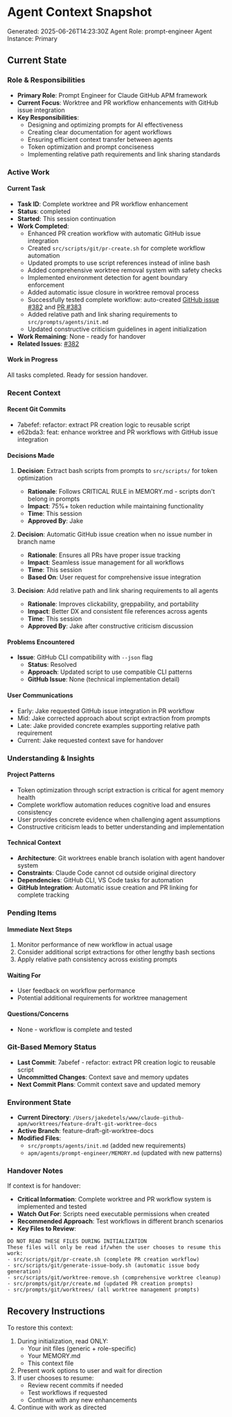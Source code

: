 # Agent Context Snapshot

Generated: 2025-06-26T14:23:30Z
Agent Role: prompt-engineer
Agent Instance: Primary

## Current State

### Role & Responsibilities

- **Primary Role**: Prompt Engineer for Claude GitHub APM framework
- **Current Focus**: Worktree and PR workflow enhancements with GitHub issue integration
- **Key Responsibilities**: 
  - Designing and optimizing prompts for AI effectiveness
  - Creating clear documentation for agent workflows
  - Ensuring efficient context transfer between agents
  - Token optimization and prompt conciseness
  - Implementing relative path requirements and link sharing standards

### Active Work

#### Current Task

- **Task ID**: Complete worktree and PR workflow enhancement
- **Status**: completed
- **Started**: This session continuation
- **Work Completed**:
  - Enhanced PR creation workflow with automatic GitHub issue integration
  - Created `src/scripts/git/pr-create.sh` for complete workflow automation
  - Updated prompts to use script references instead of inline bash
  - Added comprehensive worktree removal system with safety checks
  - Implemented environment detection for agent boundary enforcement
  - Added automatic issue closure in worktree removal process
  - Successfully tested complete workflow: auto-created [GitHub issue #382](https://github.com/DonorFacts/claude-github-apm/issues/382) and [PR #383](https://github.com/DonorFacts/claude-github-apm/pull/383)
  - Added relative path and link sharing requirements to `src/prompts/agents/init.md`
  - Updated constructive criticism guidelines in agent initialization
- **Work Remaining**: None - ready for handover
- **Related Issues**: [#382](https://github.com/DonorFacts/claude-github-apm/issues/382)

#### Work in Progress

All tasks completed. Ready for session handover.

### Recent Context

#### Recent Git Commits

- 7abefef: refactor: extract PR creation logic to reusable script
- e62bda3: feat: enhance worktree and PR workflows with GitHub issue integration

#### Decisions Made

1. **Decision**: Extract bash scripts from prompts to `src/scripts/` for token optimization
   - **Rationale**: Follows CRITICAL RULE in MEMORY.md - scripts don't belong in prompts
   - **Impact**: 75%+ token reduction while maintaining functionality
   - **Time**: This session
   - **Approved By**: Jake

2. **Decision**: Automatic GitHub issue creation when no issue number in branch name
   - **Rationale**: Ensures all PRs have proper issue tracking
   - **Impact**: Seamless issue management for all workflows
   - **Time**: This session
   - **Based On**: User request for comprehensive issue integration

3. **Decision**: Add relative path and link sharing requirements to all agents
   - **Rationale**: Improves clickability, greppability, and portability
   - **Impact**: Better DX and consistent file references across agents
   - **Time**: This session
   - **Approved By**: Jake after constructive criticism discussion

#### Problems Encountered

- **Issue**: GitHub CLI compatibility with `--json` flag
  - **Status**: Resolved
  - **Approach**: Updated script to use compatible CLI patterns
  - **GitHub Issue**: None (technical implementation detail)

#### User Communications

- Early: Jake requested GitHub issue integration in PR workflow
- Mid: Jake corrected approach about script extraction from prompts
- Late: Jake provided concrete examples supporting relative path requirement
- Current: Jake requested context save for handover

### Understanding & Insights

#### Project Patterns

- Token optimization through script extraction is critical for agent memory health
- Complete workflow automation reduces cognitive load and ensures consistency
- User provides concrete evidence when challenging agent assumptions
- Constructive criticism leads to better understanding and implementation

#### Technical Context

- **Architecture**: Git worktrees enable branch isolation with agent handover system
- **Constraints**: Claude Code cannot cd outside original directory
- **Dependencies**: GitHub CLI, VS Code tasks for automation
- **GitHub Integration**: Automatic issue creation and PR linking for complete tracking

### Pending Items

#### Immediate Next Steps

1. Monitor performance of new workflow in actual usage
2. Consider additional script extractions for other lengthy bash sections
3. Apply relative path consistency across existing prompts

#### Waiting For

- User feedback on workflow performance
- Potential additional requirements for worktree management

#### Questions/Concerns

- None - workflow is complete and tested

### Git-Based Memory Status

- **Last Commit**: 7abefef - refactor: extract PR creation logic to reusable script
- **Uncommitted Changes**: Context save and memory updates
- **Next Commit Plans**: Commit context save and updated memory

### Environment State

- **Current Directory**: `/Users/jakedetels/www/claude-github-apm/worktrees/feature-draft-git-worktree-docs`
- **Active Branch**: feature-draft-git-worktree-docs
- **Modified Files**: 
  - `src/prompts/agents/init.md` (added new requirements)
  - `apm/agents/prompt-engineer/MEMORY.md` (updated with new patterns)

### Handover Notes

If context is for handover:

- **Critical Information**: Complete worktree and PR workflow system is implemented and tested
- **Watch Out For**: Scripts need executable permissions when created
- **Recommended Approach**: Test workflows in different branch scenarios
- **Key Files to Review**: 

```
DO NOT READ THESE FILES DURING INITIALIZATION
These files will only be read if/when the user chooses to resume this work:
- src/scripts/git/pr-create.sh (complete PR creation workflow)
- src/scripts/git/generate-issue-body.sh (automatic issue body generation)
- src/scripts/git/worktree-remove.sh (comprehensive worktree cleanup)
- src/prompts/git/pr/create.md (updated PR creation prompts)
- src/prompts/git/worktrees/ (all worktree management prompts)
```

## Recovery Instructions

To restore this context:

1. During initialization, read ONLY:
   - Your init files (generic + role-specific)
   - Your MEMORY.md
   - This context file
2. Present work options to user and wait for direction
3. If user chooses to resume:
   - Review recent commits if needed
   - Test workflows if requested
   - Continue with any new enhancements
4. Continue with work as directed
